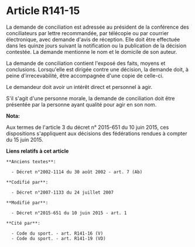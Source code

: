 # Article R141-15

La demande de conciliation est adressée au président de la conférence des conciliateurs par lettre recommandée, par télécopie
ou par courrier électronique, avec demande d'avis de réception. Elle doit être effectuée dans les quinze jours suivant la
notification ou la publication de la décision contestée. La demande mentionne le nom et le domicile de son auteur.

La demande de conciliation contient l'exposé des faits, moyens et conclusions. Lorsqu'elle est dirigée contre une décision,
la demande doit, à peine d'irrecevabilité, être accompagnée d'une copie de celle-ci.

Le demandeur doit avoir un intérêt direct et personnel à agir.

S'il s'agit d'une personne morale, la demande de conciliation doit être présentée par la personne ayant qualité pour agir en
son nom.

**Nota:**

Aux termes de l'article 3 du décret n° 2015-651 du 10 juin 2015, ces dispositions s'appliquent aux décisions des fédérations
rendues à compter du 15 juin 2015.

**Liens relatifs à cet article**

	**Anciens textes**:

	  - Décret n°2002-1114 du 30 août 2002 - art. 7 (Ab)

	**Codifié par**:

	  - Décret n°2007-1133 du 24 juillet 2007

	**Modifié par**:

	  - Décret n°2015-651 du 10 juin 2015 - art. 1

	**Cité par**:

	  - Code du sport. - art. R141-16 (V)
	  - Code du sport. - art. R141-19 (VD)
